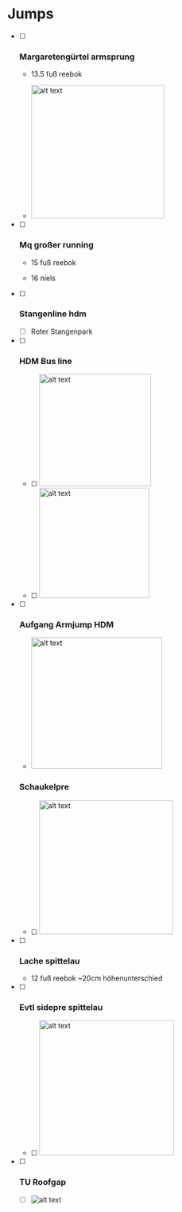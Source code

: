 # Jumps

- [ ] ### Margaretengürtel armsprung
  
  - 13.5 fuß reebok
  
  - <img title="" src="./img/Margareten Armjump.jpeg" alt="alt text" width="267" data-align="inline">

- [ ] ### Mq großer running
  
  - 15 fuß reebok
  
  - 16 niels

- [ ] ### Stangenline hdm
  
  - [ ] Roter Stangenpark

- [ ] ### HDM Bus line
  
  - [ ] <img src="./img/Busline%20HDM_2.jpeg" title="" alt="alt text" width="225">
  
  - [ ] <img src="./img/Busline%20HMD_1.jpeg" title="" alt="alt text" width="221">

- [ ] ### Aufgang Armjump HDM
  
  - <img src="./img/HDM%20Armjump%20Aufgang.jpeg" title="" alt="alt text" width="263">
  
  ### Schaukelpre
  
  - [ ] <img title="" src="./img/Schaukelpre.jpeg" alt="alt text" width="269">

- [ ] ### Lache spittelau
  
  - 12 fuß reebok  ~20cm höhenunterschied

- [ ] ### Evtl sidepre spittelau
  
  - [ ] <img src="./img/Sidepre%20Spittelau.jpeg" title="" alt="alt text" width="271">

- [ ] ### TU Roofgap
  
  - [ ] ![alt text](./img/TU%20Roofgap.jpeg)
